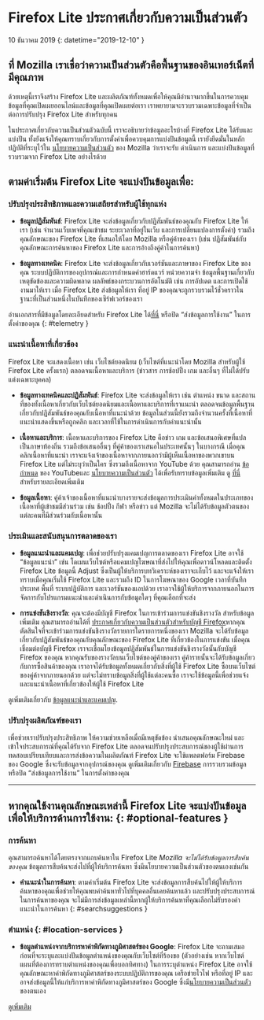 # <span class="privacy-header-firefox-lite">Firefox Lite</span> <span class="privacy-header-policy">ประกาศเกี่ยวกับความเป็นส่วนตัว</span>

10 ธันวาคม 2019
{: datetime="2019-12-10" }

## ที่ Mozilla เราเชื่อว่าความเป็นส่วนตัวคือพื้นฐานของอินเทอร์เน็ตที่มีคุณภาพ

ด้วยเหตุนี้เราจึงสร้าง Firefox Lite และผลิตภัณฑ์ทั้งหมดเพื่อให้คุณมีอำนาจมากขึ้นในการควบคุมข้อมูลที่คุณเปิดเผยออนไลน์และข้อมูลที่คุณเปิดเผยต่อเรา เราพยายามจะรวบรวมเฉพาะข้อมูลที่จำเป็นต่อการปรับปรุง Firefox Lite สำหรับทุกคน

ในประกาศเกี่ยวกับความเป็นส่วนตัวฉบับนี้ เราจะอธิบายว่าข้อมูลอะไรบ้างที่ Firefox Lite ได้รับและแบ่งปัน ทั้งยังแจ้งให้คุณทราบเกี่ยวกับการตั้งค่าเพื่อควบคุมการแบ่งปันข้อมูลนี้ เรายังยึดมั่นในหลักปฏิบัติที่ระบุไว้ใน [นโยบายความเป็นส่วนตัว](https://www.mozilla.org/privacy/) ของ Mozilla ว่าเราจะรับ ดำเนินการ และแบ่งปันข้อมูลที่รวบรวมจาก Firefox Lite อย่างไรด้วย

## ตามค่าเริ่มต้น Firefox Lite จะแบ่งปันข้อมูลเพื่อ:

### ปรับปรุงประสิทธิภาพและความเสถียรสำหรับผู้ใช้ทุกแห่ง

* __ข้อมูลปฏิสัมพันธ์__: Firefox Lite จะส่งข้อมูลเกี่ยวกับปฏิสัมพันธ์ของคุณกับ Firefox Lite ให้เรา (เช่น จำนวนเว็บเพจที่คุณเข้าชม ระยะเวลาที่อยู่ในเว็บ และการเปลี่ยนแปลงการตั้งค่า) รวมถึงคุณลักษณะของ Firefox Lite ที่เสนอให้โดย Mozilla หรือคู่ค้าของเรา (เช่น ปฏิสัมพันธ์กับคุณลักษณะการค้นหาของ Firefox Lite และการอ้างถึงคู่ค้าในการค้นหา)

* __ข้อมูลทางเทคนิค__: Firefox Lite จะส่งข้อมูลเกี่ยวกับเวอร์ชันและภาษาของ Firefox Lite ของคุณ ระบบปฏิบัติการของอุปกรณ์และการกำหนดค่าฮาร์ดแวร์ หน่วยความจำ ข้อมูลพื้นฐานเกี่ยวกับเหตุขัดข้องและความผิดพลาด ผลลัพธ์ของกระบวนการอัตโนมัติ เช่น การอัปเดต และการเปิดใช้งานมาให้เรา เมื่อ Firefox Lite ส่งข้อมูลให้เรา ที่อยู่ IP ของคุณจะถูกรวบรวมไว้ชั่วคราวในฐานะที่เป็นส่วนหนึ่งในบันทึกของเซิร์ฟเวอร์ของเรา

อ่านเอกสารที่มีข้อมูลโดยละเอียดสำหรับ Firefox Lite ได้[ที่นี่](https://support.mozilla.org/kb/send-usage-data-firefox-mobile-devices) หรือปิด “ส่งข้อมูลการใช้งาน” ในการตั้งค่าของคุณ
{: #telemetry }

### แนะนำเนื้อหาที่เกี่ยวข้อง

Firefox Lite จะแสดงเนื้อหา เช่น เว็บไซต์ยอดนิยม (เว็บไซต์ที่แนะนำโดย Mozilla สำหรับผู้ใช้ Firefox Lite ครั้งแรก) ตลอดจนเนื้อหาและบริการ (ข่าวสาร การช้อปปิ้ง เกม และอื่นๆ ที่ไม่ได้ปรับแต่งเฉพาะบุคคล)

* __ข้อมูลทางเทคนิคและปฏิสัมพันธ์__: Firefox Lite จะส่งข้อมูลให้เรา เช่น ตำแหน่ง ขนาด และสถานที่ของทั้งเนื้อหาเกี่ยวกับเว็บไซต์ยอดนิยมและเนื้อหาและบริการที่เราแนะนำ ตลอดจนข้อมูลพื้นฐานเกี่ยวกับปฏิสัมพันธ์ของคุณกับเนื้อหาที่แนะนำด้วย ข้อมูลในส่วนนี้ยังรวมถึงจำนวนครั้งที่เนื้อหาที่แนะนำแสดงขึ้นหรือถูกคลิก และเวลาที่ใช้ในการดำเนินการกับคำแนะนำนั้น 

* __เนื้อหาและบริการ__: เนื้อหาและบริการของ Firefox Lite คือข่าว เกม และข้อเสนอพิเศษที่แปลเป็นภาษาท้องถิ่น รวมถึงข้อเสนออื่นๆ ที่คู่ค้าของเราเสนอในประเทศนั้นๆ ในบางกรณี เมื่อคุณคลิกเนื้อหาที่แนะนำ เราจะแจ้งเจ้าของเนื้อหาจากภายนอกว่ามีผู้เห็นเนื้อหาของพวกเขาบน Firefox Lite แต่ไม่ระบุว่าเป็นใคร ซึ่งรวมถึงเนื้อหาจาก YouTube ด้วย คุณสามารถอ่าน [ข้อกำหนด](https://www.youtube.com/t/terms) ของ YouTubeและ [นโยบายความเป็นส่วนตัว](https://policies.google.com/privacy) ได้เพื่อรับทราบข้อมูลเพิ่มเติม ดู [ที่นี่](https://support.mozilla.org/kb/firefox-lite-content-and-services) สำหรับรายละเอียดเพิ่มเติม

* __ข้อมูลเนื้อหา__: คู่ค้าเจ้าของเนื้อหาที่แนะนำบางรายจะส่งข้อมูลการประเมินค่าทั้งหมดในประเภทของเนื้อหาที่ผู้เข้าชมมีส่วนร่วม เช่น ช้อปปิ้ง กีฬา หรือข่าว แต่ Mozilla จะไม่ได้รับข้อมูลตัวตนของแต่ละคนที่มีส่วนร่วมกับเนื้อหานั้น

### ประเมินและสนับสนุนการตลาดของเรา

* __ข้อมูลแนะนำและแคมเปญ__: เพื่อช่วยปรับปรุงแคมเปญการตลาดของเรา Firefox Lite อาจใช้ “ข้อมูลแนะนำ” เช่น โดเมนเว็บไซต์หรือแคมเปญโฆษณาที่ส่งไปให้คุณเพื่อดาวน์โหลดและติดตั้ง Firefox Lite ข้อมูลนี้ Adjust ซึ่งเป็นผู้ให้บริการบทวิเคราะห์ของเราจะเก็บไว้ และจะแจ้งให้เราทราบเมื่อคุณเริ่มใช้ Firefox Lite และรวมถึง ID ในการโฆษณาของ Google เวลาที่บันทึก ประเทศ พื้นที่ ระบบปฏิบัติการ และเวอร์ชันของแอปด้วย เราอาจใช้ผู้ให้บริการจากภายนอกในการจัดการกับโปรแกรมแนะนำและดำเนินการกับข้อมูลใดๆ ที่คุณเลือกที่จะส่ง

* __การแข่งชันชิงรางวัล__: คุณจะต้องมีบัญชี Firefox ในการเข้าร่วมการแข่งขันชิงรางวัล สำหรับข้อมูลเพิ่มเติม คุณสามารถอ่านได้ที่ [ประกาศเกี่ยวกับความเป็นส่วนตัวสำหรับบัญชี Firefox](https://www.mozilla.org/privacy/firefox/#accounts)หากคุณตัดสินใจที่จะเข้าร่วมการแข่งขันชิงรางวัลรายการใดรายการหนึ่งของเรา Mozilla จะได้รับข้อมูลเกี่ยวกับปฏิสัมพันธ์ของคุณกับคุณลักษณะของ Firefox Lite ที่เกี่ยวข้องในการแข่งขัน เมื่อคุณเชื่อมต่อบัญชี Firefox เราจะเชื่อมโยงข้อมูลปฏิสัมพันธ์ในการแข่งขันชิงรางวัลนั้นกับบัญชี Firefox ของคุณ หากคุณรับของรางวัลบนเว็บไซต์ของคู่ค้าของเรา คู่ค้ารายนั้นจะได้รับข้อมูลเกี่ยวกับการซื้อสินค้าของคุณ เราอาจได้รับข้อมูลทั้งหมดเกี่ยวกับสิ่งที่ผู้ใช้ Firefox Lite ซื้อบนเว็บไซต์ของคู่ค้าจากภายนอกด้วย แต่จะไม่ทราบข้อมูลสิ่งที่ผู้ใช้แต่ละคนซื้อ เราจะใช้ข้อมูลนี้เพื่อช่วยแจ้งและแนะนำเนื้อหาที่เกี่ยวข้องให้ผู้ใช้ Firefox Lite

ดูเพิ่มเติมเกี่ยวกับ [ข้อมูลแนะนำและแคมเปญ](https://github.com/mozilla-tw/Rocket/wiki/Telemetry#install-campaign-tracking). 

### ปรับปรุงผลิตภัณฑ์ของเรา

เพื่อช่วยเราปรับปรุงประสิทธิภาพ ให้ความช่วยเหลือเมื่อมีเหตุขัดข้อง นำเสนอคุณลักษณะใหม่ และเข้าใจประสบการณ์ที่คุณได้รับจาก Firefox Lite ตลอดจนปรับปรุงประสบการณ์ของผู้ใช้ผ่านการทดสอบเปรียบเทียบและการส่งข้อความในผลิตภัณฑ์ Firefox Lite จะใช้แพลตฟอร์ม Firebase ของ Google ซึ่งจะรับข้อมูลจากอุปกรณ์ของคุณ ดูเพิ่มเติมเกี่ยวกับ [Firebase](https://support.google.com/firebase/answer/6318039?hl=en) การรวบรวมข้อมูลหรือปิด “ส่งข้อมูลการใช้งาน” ในการตั้งค่าของคุณ

---

## หากคุณใช้งานคุณลักษณะเหล่านี้ Firefox Lite จะแบ่งปันข้อมูลเพื่อให้บริการด้านการใช้งาน: {: #optional-features }

### การค้นหา

คุณสามารถค้นหาได้โดยตรงจากแถบค้นหาใน Firefox Lite _Mozilla จะไม่ได้รับข้อมูลการสืบค้นของคุณ_ ข้อมูลการสืบค้นจะส่งไปที่ผู้ให้บริการค้นหา ซึ่งมีนโยบายความเป็นส่วนตัวของตนเองเช่นกัน

* __คำแนะนำในการค้นหา__: ตามค่าเริ่มต้น  Firefox Lite จะส่งข้อมูลการสืบค้นไปให้ผู้ให้บริการค้นหาของคุณเพื่อช่วยให้คุณพบคำค้นหาทั่วไปที่บุคคลอื่นเคยค้นหาแล้ว และปรับปรุงประสบการณ์ในการค้นหาของคุณ จะไม่มีการส่งข้อมูลเหล่านี้หากผู้ให้บริการค้นหาที่คุณเลือกไม่รับรองคำแนะนำในการค้นหา
{: #searchsuggestions }
    
### ตำแหน่ง {: #location-services }

* __ข้อมูลตำแหน่งจากบริการหาค่าพิกัดทางภูมิศาสตร์ของ Google__: Firefox Lite จะถามเสมอก่อนที่จะระบุและแบ่งปันข้อมูลตำแหน่งของคุณกับเว็บไซต์ที่ร้องขอ (ตัวอย่างเช่น หากเว็บไซต์แผนที่ต้องการทราบตำแหน่งของคุณเพื่อบอกทิศทาง) ในการระบุตำแหน่ง Firefox Lite อาจใช้คุณลักษณะหาค่าพิกัดทางภูมิศาสตร์ของระบบปฏิบัติการของคุณ เครือข่ายไวไฟ หรือที่อยู่ IP และอาจส่งข้อมูลนี้ให้แก่บริการหาค่าพิกัดทางภูมิศาสตร์ของ Google ซึ่งมี[นโยบายความเป็นส่วนตัว](https://www.google.com/privacy/lsf.html) ของตนเอง

[ดูเพิ่มเติม](https://www.mozilla.org/firefox/geolocation/)
